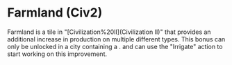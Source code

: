 # Farmland (Civ2)

Farmland is a tile in "[Civilization%20II](Civilization II)" that provides an additional increase in production on multiple different types. This bonus can only be unlocked in a city containing a .
 and can use the "Irrigate" action to start working on this improvement.